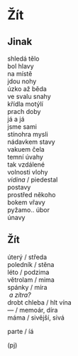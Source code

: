 Žít
===


Jinak
-----

shledá tělo  
bol hlavy  
na místě  
jdou nohy  
úzko až běda  
ve svalu snahy  
křídla motýlí  
prach doby  
já a já  
jsme sami  
stínohra mysli  
nádavkem stavy  
vakuem čela  
temní úvahy  
tak vzdálené  
volnosti vlohy  
*vidina* / piedestal  
postavy  
prostřed někoho  
bokem vřavy  
pyžamo.. úbor  
únavy


Žít
---

úterý / středa  
poledník / stěna  
léto / podzima   
větrolam / mima  
spánky / míra  
&nbsp;*a zítra?*  
drobt chleba / hlt vína  
— / memoár, díra  
máma / sivější, sivá

parte / íá


(pj)

